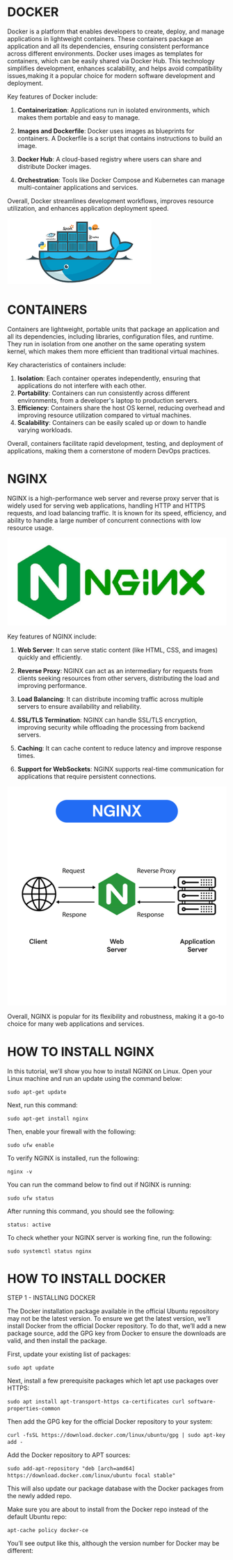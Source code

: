 # DOCKER
Docker is a platform that enables developers to create, deploy, and manage applications in lightweight containers. These containers package an application and all its dependencies, ensuring consistent 
performance across different environments. Docker uses images as templates for containers, which can be easily shared via Docker Hub. This technology simplifies development, enhances scalability, and
helps avoid compatibility issues,making it a popular choice for modern software development and deployment.

Key features of Docker include:

1. **Containerization**: Applications run in isolated environments, which makes them portable and easy to manage.

2. **Images and Dockerfile**: Docker uses images as blueprints for containers. A Dockerfile is a script that contains instructions to build an image.

3. **Docker Hub**: A cloud-based registry where users can share and distribute Docker images.

4. **Orchestration**: Tools like Docker Compose and Kubernetes can manage multi-container applications and services.

Overall, Docker streamlines development workflows, improves resource utilization, and enhances application deployment speed.

![image alt](https://github.com/Gautam-io-dev/DOCKER/blob/933ec1d3c498383ab0562ab77af30e263d2ff7c3/docker.png)

# CONTAINERS

Containers are lightweight, portable units that package an application and all its dependencies, including libraries, configuration files, and runtime. They run in isolation from one another on the same operating system kernel, which makes them more efficient than traditional virtual machines.

Key characteristics of containers include:

1. **Isolation**: Each container operates independently, ensuring that applications do not interfere with each other.
2. **Portability**: Containers can run consistently across different environments, from a developer's laptop to production servers.
3. **Efficiency**: Containers share the host OS kernel, reducing overhead and improving resource utilization compared to virtual machines.
4. **Scalability**: Containers can be easily scaled up or down to handle varying workloads.

Overall, containers facilitate rapid development, testing, and deployment of applications, making them a cornerstone of modern DevOps practices.

# NGINX

NGINX is a high-performance web server and reverse proxy server that is widely used for serving web applications, handling HTTP and HTTPS requests, and load balancing traffic. It is known for its speed, efficiency, and ability to handle a large number of concurrent connections with low resource usage.

![image alt](https://github.com/Gautam-io-dev/DOCKER/blob/a52bcc864f4ebad1c9bc86a09706b6df40b37c97/NGINX.jpg)

Key features of NGINX include:

1. **Web Server**: It can serve static content (like HTML, CSS, and images) quickly and efficiently.

2. **Reverse Proxy**: NGINX can act as an intermediary for requests from clients seeking resources from other servers, distributing the load and improving performance.

3. **Load Balancing**: It can distribute incoming traffic across multiple servers to ensure availability and reliability.

4. **SSL/TLS Termination**: NGINX can handle SSL/TLS encryption, improving security while offloading the processing from backend servers.

5. **Caching**: It can cache content to reduce latency and improve response times.

6. **Support for WebSockets**: NGINX supports real-time communication for applications that require persistent connections.

![image alt](https://github.com/Gautam-io-dev/DOCKER/blob/c766cefe31e958d1ff5596cd73402224802b6170/NGINX%20WORKING.webp)   

Overall, NGINX is popular for its flexibility and robustness, making it a go-to choice for many web applications and services.

# HOW TO INSTALL NGINX

In this tutorial, we’ll show you how to install NGINX on Linux. Open your Linux machine and run an update using the command below:

    sudo apt-get update
    
Next, run this command: 

    sudo apt-get install nginx
    
Then, enable your firewall with the following: 

    sudo ufw enable
    
To verify NGINX is installed, run the following:

    nginx -v
    
You can run the command below to find out if NGINX is running:

    sudo ufw status
    
After running this command, you should see the following:

    status: active
    
To check whether your NGINX server is working fine, run the following:

    sudo systemctl status nginx

# HOW TO INSTALL DOCKER

STEP 1 - INSTALLING DOCKER

The Docker installation package available in the official Ubuntu repository may not be the latest version. To ensure we get the latest version, we’ll install Docker from the official Docker repository. To do that, we’ll add a new package source, add the GPG key from Docker to ensure the downloads are valid, and then install the package.

First, update your existing list of packages:

    sudo apt update

Next, install a few prerequisite packages which let apt use packages over HTTPS:

    sudo apt install apt-transport-https ca-certificates curl software-properties-common

Then add the GPG key for the official Docker repository to your system:

    curl -fsSL https://download.docker.com/linux/ubuntu/gpg | sudo apt-key add -

Add the Docker repository to APT sources:

    sudo add-apt-repository "deb [arch=amd64] https://download.docker.com/linux/ubuntu focal stable"

This will also update our package database with the Docker packages from the newly added repo.

Make sure you are about to install from the Docker repo instead of the default Ubuntu repo:

    apt-cache policy docker-ce

You’ll see output like this, although the version number for Docker may be different:


    


    
    

    


    
    



    
